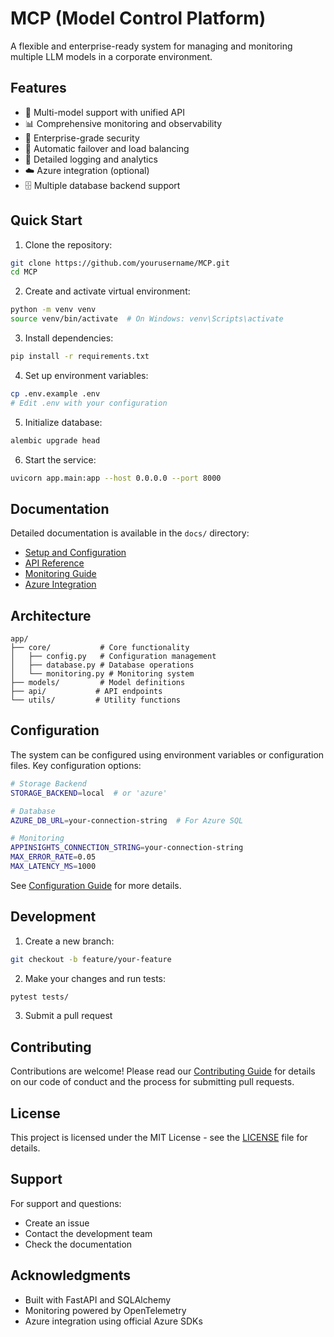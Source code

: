 # MCP (Model Control Platform)

A flexible and enterprise-ready system for managing and monitoring multiple LLM models in a corporate environment.

## Features

- 🚀 Multi-model support with unified API
- 📊 Comprehensive monitoring and observability
- 🔐 Enterprise-grade security
- 🔄 Automatic failover and load balancing
- 📝 Detailed logging and analytics
- ☁️ Azure integration (optional)
- 🗄️ Multiple database backend support

## Quick Start

1. Clone the repository:
```bash
git clone https://github.com/yourusername/MCP.git
cd MCP
```

2. Create and activate virtual environment:
```bash
python -m venv venv
source venv/bin/activate  # On Windows: venv\Scripts\activate
```

3. Install dependencies:
```bash
pip install -r requirements.txt
```

4. Set up environment variables:
```bash
cp .env.example .env
# Edit .env with your configuration
```

5. Initialize database:
```bash
alembic upgrade head
```

6. Start the service:
```bash
uvicorn app.main:app --host 0.0.0.0 --port 8000
```

## Documentation

Detailed documentation is available in the `docs/` directory:

- [Setup and Configuration](docs/setup_and_configuration.md)
- [API Reference](docs/api_reference.md)
- [Monitoring Guide](docs/monitoring.md)
- [Azure Integration](docs/azure_integration.md)

## Architecture

```
app/
├── core/           # Core functionality
│   ├── config.py   # Configuration management
│   ├── database.py # Database operations
│   └── monitoring.py # Monitoring system
├── models/         # Model definitions
├── api/           # API endpoints
└── utils/         # Utility functions
```

## Configuration

The system can be configured using environment variables or configuration files. Key configuration options:

```bash
# Storage Backend
STORAGE_BACKEND=local  # or 'azure'

# Database
AZURE_DB_URL=your-connection-string  # For Azure SQL

# Monitoring
APPINSIGHTS_CONNECTION_STRING=your-connection-string
MAX_ERROR_RATE=0.05
MAX_LATENCY_MS=1000
```

See [Configuration Guide](docs/setup_and_configuration.md) for more details.

## Development

1. Create a new branch:
```bash
git checkout -b feature/your-feature
```

2. Make your changes and run tests:
```bash
pytest tests/
```

3. Submit a pull request

## Contributing

Contributions are welcome! Please read our [Contributing Guide](CONTRIBUTING.md) for details on our code of conduct and the process for submitting pull requests.

## License

This project is licensed under the MIT License - see the [LICENSE](LICENSE) file for details.

## Support

For support and questions:
- Create an issue
- Contact the development team
- Check the documentation

## Acknowledgments

- Built with FastAPI and SQLAlchemy
- Monitoring powered by OpenTelemetry
- Azure integration using official Azure SDKs 